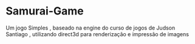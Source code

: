 # Samurai-Game
Um jogo Simples , baseado na engine do curso de jogos de Judson Santiago , utilizando direct3d para renderização e impressão de imagens
